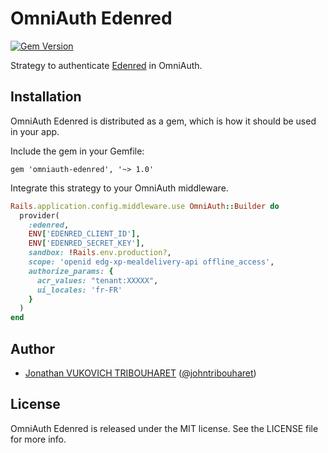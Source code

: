# OmniAuth Edenred

[![Gem Version](https://badge.fury.io/rb/omniauth-edenred.svg)](http://badge.fury.io/rb/omniauth-edenred)

Strategy to authenticate [Edenred](https://www.edenred.fr/) in OmniAuth.

## Installation

OmniAuth Edenred is distributed as a gem, which is how it should be used in your app.

Include the gem in your Gemfile:

    gem 'omniauth-edenred', '~> 1.0'

Integrate this strategy to your OmniAuth middleware.

```ruby
Rails.application.config.middleware.use OmniAuth::Builder do
  provider(
    :edenred,
    ENV['EDENRED_CLIENT_ID'],
    ENV['EDENRED_SECRET_KEY'],
    sandbox: !Rails.env.production?,
    scope: 'openid edg-xp-mealdelivery-api offline_access',
    authorize_params: {
      acr_values: "tenant:XXXXX",
      ui_locales: 'fr-FR'
    }
  )
end
```

## Author

- [Jonathan VUKOVICH TRIBOUHARET](https://github.com/jonathantribouharet) ([@johntribouharet](https://twitter.com/johntribouharet))

## License

OmniAuth Edenred is released under the MIT license. See the LICENSE file for more info.
